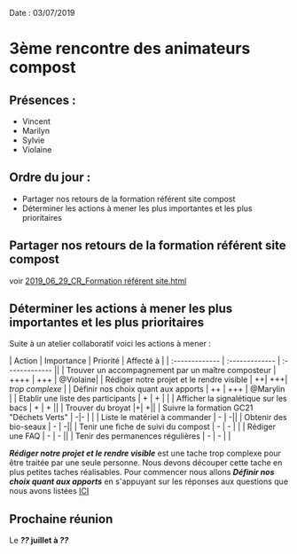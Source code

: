 Date : 03/07/2019
# 3ème rencontre des animateurs compost

## Présences :
- Vincent
- Marilyn
- Sylvie
- Violaine

## Ordre du jour :
- Partager nos retours de la formation référent site compost
- Déterminer les actions à mener les plus importantes et les plus prioritaires

## Partager nos retours de la formation référent site compost
voir [2019_06_29_CR_Formation référent site.html](./2019_06_29_CR_Formation_referent_site.html)

## Déterminer les actions à mener les plus importantes et les plus prioritaires
Suite à un atelier collaboratif voici les actions à mener :

| Action         | Importance     | Priorité       | Affecté à |
| :------------- | :------------- | :------------- ||
| Trouver un accompagnement par un maître composteur | ++++ | +++ | @Violaine|
| Rédiger notre projet et le rendre visible | ++| +++|  *trop complexe* |
| Définir nos choix quant aux apports | ++ | +++ | @Marylin |
| Etablir une liste des participants | + | + | |
| Afficher la signalétique sur les bacs | + | + ||
| Trouver du broyat |+| +||
| Suivre la formation GC21 "Déchets Verts" | -|-   | |
| Liste le matériel à commander  | - | -||
| Obtenir des bio-seaux  | - | -||
| Tenir une fiche de suivi du compost  | - |  - |   |
| Rédiger une FAQ  | - | - ||
| Tenir des permanences régulières  |  - | -  |   |

***Rédiger notre projet et le rendre visible*** est une tache trop complexe pour être traitée par une seule personne. Nous devons découper cette tache en plus petites taches réalisables.
Pour commencer nous allons ***Définir nos choix quant aux apports*** en s'appuyant sur les réponses aux questions que nous avons listées [ICI](./2019_06_29_CR_Formation_referent_site.html#réponse-aux-questions-)


## Prochaine réunion
Le ***??* juillet à *??***
